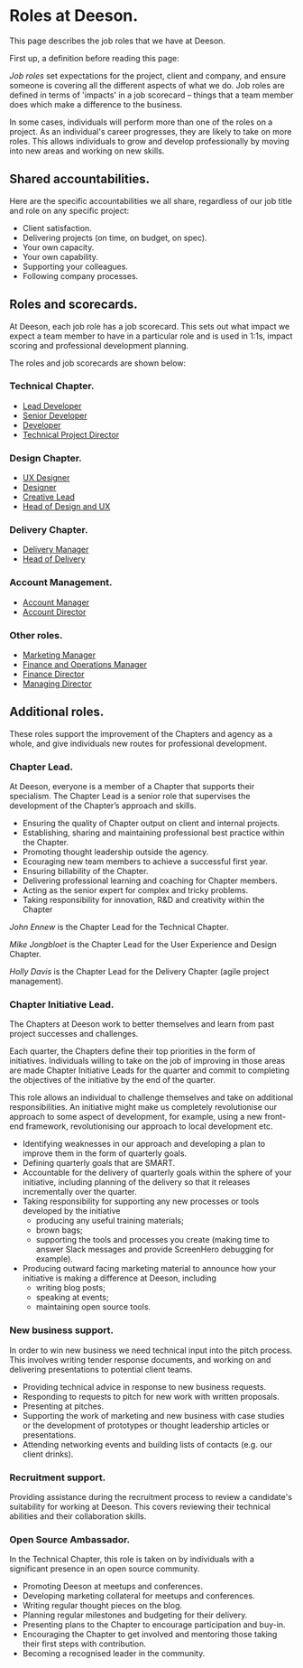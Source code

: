 # Roles at Deeson.

This page describes the job roles that we have at Deeson. 

First up, a definition before reading this page:

*Job roles* set expectations for the project, client and company, and ensure someone is covering all the different aspects of what we do. Job roles are defined in terms of 'impacts' in a job scorecard – things that a team member does which make a difference to the business. 

In some cases, individuals will perform more than one of the roles on a project. As an individual's career progresses, they are likely to take on more roles. This allows individuals to grow and develop professionally by moving into new areas and working on new skills.

## Shared accountabilities.

Here are the specific accountabilities we all share, regardless of our job title and role on any specific project:

* Client satisfaction.
* Delivering projects (on time, on budget, on spec).
* Your own capacity.
* Your own capability.
* Supporting your colleagues.
* Following company processes.


## Roles and scorecards.

At Deeson, each job role has a job scorecard. This sets out what impact we expect a team member to have in a particular role and is used in 1:1s, impact scoring and professional development planning.

The roles and job scorecards are shown below:

### Technical Chapter.

- [Lead Developer](https://drive.google.com/open?id=1_9JVuWaxQeaKpr7nDNPd40eeipaNBKDJ)
- [Senior Developer](https://drive.google.com/open?id=1WWLcRiY3D_uUGjiGfh58rBIUePvdMDMc)
- [Developer](https://drive.google.com/open?id=1bFCxFqd3xtiSxYMSVutx0wtuYSkHaS16)
- [Technical Project Director](https://drive.google.com/open?id=1wiTbJdWTcqSEt0YCDhPN-3TYwG0j-b2w)

### Design Chapter.

- [UX Designer](https://drive.google.com/open?id=1lm7OI7AUgeVCW8CcBplvH-xbYWihqSqG)
- [Designer](https://drive.google.com/open?id=1viTULCItM48kAm5rp7tIlv-vyHqBEAGX)
- [Creative Lead](https://drive.google.com/open?id=1seLz20KXghRhoRLh_MqhPrYWMz7YVz9J)
- [Head of Design and UX](https://drive.google.com/open?id=1aPtdoVLrkHiEwRXh9zkkqrGvikbGKlMD)

### Delivery Chapter.

- [Delivery Manager](https://drive.google.com/open?id=10nOdP6LsQO6OPvdKphRqGDXinpV_mwK_)
- [Head of Delivery](https://drive.google.com/open?id=1ysdlHHThKqgjBjL0uU4PC7etddVVtlLq)

### Account Management.

- [Account Manager](https://drive.google.com/a/deeson.co.uk/file/d/1XFKsarGKmz-1MGt83HLYwDQntGb-4TDr/view?usp=sharing)
- [Account Director](https://drive.google.com/open?id=19tD9lx20vhCbwiuvJQVvKWOEEIkOJvWI)

### Other roles.

- [Marketing Manager](https://docs.google.com/document/d/1MGP_0XDtI5GjUlIYSleIDyirLVPEungSGNbGZGDYGiI/edit?usp=sharing)
- [Finance and Operations Manager](https://drive.google.com/open?id=1lCo8iK4EMpsBJ8r4dr5wekmvC5Rq2V4x)
- [Finance Director](https://drive.google.com/open?id=1OJm4nF_ypRpf8lR9AahOf2aT5hV1HZN6)
- [Managing Director](https://drive.google.com/open?id=1jTnjJD2st6YHRqLWj8PRMd9uzkKUlJHT)

## Additional roles.

These roles support the improvement of the Chapters and agency as a whole, and give individuals new routes for professional development.

### Chapter Lead.

At Deeson, everyone is a member of a Chapter that supports their specialism. The Chapter Lead is a senior role that supervises the development of the Chapter’s approach and skills.

* Ensuring the quality of Chapter output on client and internal projects.
* Establishing, sharing and maintaining professional best practice within the Chapter.
* Promoting thought leadership outside the agency.
* Ecouraging new team members to achieve a successful first year.
* Ensuring billability of the Chapter.
* Delivering professional learning and coaching for Chapter members.
* Acting as the senior expert for complex and tricky problems.
* Taking responsibility for innovation, R&D and creativity within the Chapter

*John Ennew* is the Chapter Lead for the Technical Chapter.

*Mike Jongbloet* is the Chapter Lead for the User Experience and Design Chapter.

*Holly Davis* is the Chapter Lead for the Delivery Chapter (agile project management).

### Chapter Initiative Lead.

The Chapters at Deeson work to better themselves and learn from past project successes and challenges.

Each quarter, the Chapters define their top priorities in the form of initiatives. Individuals willing to take on the job of improving in those areas are made Chapter Initiative Leads for the quarter and commit to completing the objectives of the initiative by the end of the quarter.

This role allows an individual to challenge themselves and take on additional responsibilities. An initiative might make us completely revolutionise our approach to some aspect of development, for example, using a new front-end framework, revolutionising our approach to local development etc.

* Identifying weaknesses in our approach and developing a plan to improve them in the form of quarterly goals.
* Defining quarterly goals that are SMART.
* Accountable for the delivery of quarterly goals within the sphere of your initiative, including planning of the delivery so that it releases incrementally over the quarter.
* Taking responsibility for supporting any new processes or tools developed by the initiative
    * producing any useful training materials;
    * brown bags;
    * supporting the tools and processes you create (making time to answer Slack messages and provide ScreenHero debugging for example).
* Producing outward facing marketing material to announce how your initiative is making a difference at Deeson, including
    * writing blog posts;
    * speaking at events;
    * maintaining open source tools.

### New business support.

In order to win new business we need technical input into the pitch process. This involves writing tender response documents, and working on and delivering presentations to potential client teams.

* Providing technical advice in response to new business requests.
* Responding to requests to pitch for new work with written proposals.
* Presenting at pitches.
* Supporting the work of marketing and new business with case studies or the development of prototypes or thought leadership articles or presentations.
* Attending networking events and building lists of contacts (e.g. our client drinks).

### Recruitment support.

Providing assistance during the recruitment process to review a candidate's suitability for working at Deeson. This covers reviewing their technical abilities and their collaboration skills.

### Open Source Ambassador.

In the Technical Chapter, this role is taken on by individuals with a significant presence in an open source community.

* Promoting Deeson at meetups and conferences.
* Developing marketing collateral for meetups and conferences.
* Writing regular thought pieces on the blog.
* Planning regular milestones and budgeting for their delivery.
* Presenting plans to the Chapter to encourage participation and buy-in.
* Encouraging the Chapter to get involved and mentoring those taking their first steps with contribution.
* Becoming a recognised leader in the community.
